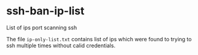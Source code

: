 # ssh-ban-ip-list
List of ips port scanning ssh

The file `ip-only-list.txt` contains list of ips which were found to trying to ssh multiple times without calid credentials.
